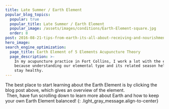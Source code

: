 ```yaml
---
title: Late Summer / Earth Element
popular_blog_topics:
  popular: true
  popular_title: Late Summer / Earth Element
  popular_image: /assets/images/conditions/Earth-Element-square.jpg
  order: 8
post: 2016-08-21-tips-from-earth-its-all-about-receiving-and-nourishment
hero_image:
search_engine_optimization:
  page_title: Earth Element of 5 Elements Acupuncture Theory
  page_description: >-
    In my acupuncture practice in Fort Collins, I work a lot with the elements
    because understanding our elemental type and its related season helps us
    stay healthy.
---
```


The best place to start learning about the Earth Element is by clicking the blog post above, which gives an overview of the element.<br>&nbsp;Then, have fun scrolling down to learn more about Earth and how to keep your own Earth Element balanced!
{: .light_gray_message.align-to-center}